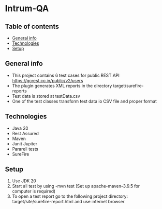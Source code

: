 # Intrum-QA
## Table of contents
* [General info](#general-info)
* [Technologies](#technologies)
* [Setup](#setup)

## General info
* This project contains 6 test cases for public REST API https://gorest.co.in/public/v2/users
* The plugin generates XML reports in the directory target/surefire-reports
* Test data is stored at testData.csv
* One of the test classes transform test data io CSV file and proper format

## Technologies
* Java 20
* Rest Assured
* Maven
* Junit Jupiter
* Pararell tests
* SureFire

## Setup

1. Use JDK 20
2. Start all test by using -mvn test (Set up apache-maven-3.9.5 for computer is required) 
3. To open a test report go to the following project directory: target/site/surefire-report.html and use internet browser
